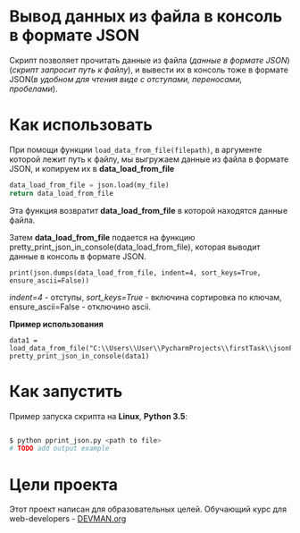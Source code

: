 # Вывод данных из файла в консоль в формате JSON

Скрипт позволяет прочитать данные из файла (*данные в формате JSON*)(*скрипт запросит путь к файлу*), и вывести их в консоль тоже в формате JSON(*в удобном для чтения виде с отступами, переносами, пробелами*). 

# Как использовать

При помощи функции `load_data_from_file(filepath)`, в аргументе которой лежит путь к файлу, мы выгружаем данные из файла в формате JSON, и копируем их в **data_load_from_file**
```python 
data_load_from_file = json.load(my_file)
return data_load_from_file
```
Эта функция возвратит **data_load_from_file** в которой находятся данные файла.

Затем **data_load_from_file** подается на функцию pretty_print_json_in_console(data_load_from_file), которая выводит данные в консоль в формате JSON.
```
print(json.dumps(data_load_from_file, indent=4, sort_keys=True, ensure_ascii=False))
```
*indent=4* - отступы, *sort_keys=True* - включина сортировка по ключам, ensure_ascii=False - отключино  ascii.

**Пример использования**
```
data1 = load_data_from_file("C:\\Users\\User\\PycharmProjects\\firstTask\\jsonFormat.txt")
pretty_print_json_in_console(data1)
```

# Как запустить

Пример запуска скрипта на **Linux**, **Python 3.5**:

```bash

$ python pprint_json.py <path to file>
# TODO add output example

```

# Цели проекта 

Этот проект написан для образовательных целей. Обучающий курс для web-developers - [DEVMAN.org](https://devman.org)
